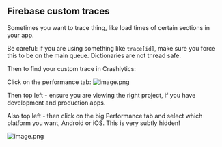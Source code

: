 ## Firebase custom traces

Sometimes you want to trace thing, like load times of certain sections in your app.

Be careful: if you are using something like `trace[id]`, make sure you force this to be on the main queue. Dictionaries are not thread safe.

Then to find your custom trace in Crashlytics:

Click on the performance tab:
![image.png](https://cdn.hashnode.com/res/hashnode/image/upload/v1635295157580/Q_g4GEK_8.png)

Then top left - ensure you are viewing the right project, if you have development and production apps.


Also top left - then click on the big Performance tab and select which platform you want, Android or iOS. This is very subtly hidden!


![image.png](https://cdn.hashnode.com/res/hashnode/image/upload/v1635295220867/0OjfV3R7A.png)
